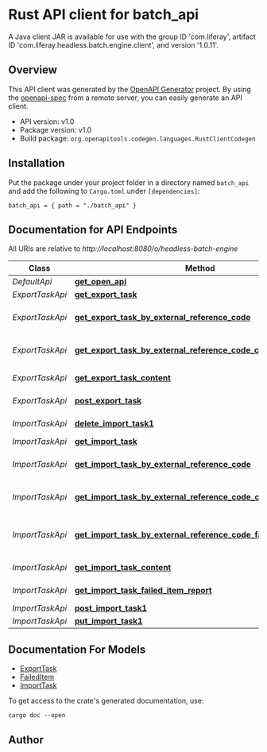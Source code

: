 # Rust API client for batch_api

A Java client JAR is available for use with the group ID 'com.liferay', artifact ID 'com.liferay.headless.batch.engine.client', and version '1.0.11'.


## Overview

This API client was generated by the [OpenAPI Generator](https://openapi-generator.tech) project.  By using the [openapi-spec](https://openapis.org) from a remote server, you can easily generate an API client.

- API version: v1.0
- Package version: v1.0
- Build package: `org.openapitools.codegen.languages.RustClientCodegen`

## Installation

Put the package under your project folder in a directory named `batch_api` and add the following to `Cargo.toml` under `[dependencies]`:

```
batch_api = { path = "./batch_api" }
```

## Documentation for API Endpoints

All URIs are relative to *http://localhost:8080/o/headless-batch-engine*

Class | Method | HTTP request | Description
------------ | ------------- | ------------- | -------------
*DefaultApi* | [**get_open_api**](docs/DefaultApi.md#get_open_api) | **GET** /v1.0/openapi.{type} | 
*ExportTaskApi* | [**get_export_task**](docs/ExportTaskApi.md#get_export_task) | **GET** /v1.0/export-task/{exportTaskId} | 
*ExportTaskApi* | [**get_export_task_by_external_reference_code**](docs/ExportTaskApi.md#get_export_task_by_external_reference_code) | **GET** /v1.0/export-task/by-external-reference-code/{externalReferenceCode} | 
*ExportTaskApi* | [**get_export_task_by_external_reference_code_content**](docs/ExportTaskApi.md#get_export_task_by_external_reference_code_content) | **GET** /v1.0/export-task/by-external-reference-code/{externalReferenceCode}/content | 
*ExportTaskApi* | [**get_export_task_content**](docs/ExportTaskApi.md#get_export_task_content) | **GET** /v1.0/export-task/{exportTaskId}/content | 
*ExportTaskApi* | [**post_export_task**](docs/ExportTaskApi.md#post_export_task) | **POST** /v1.0/export-task/{className}/{contentType} | 
*ImportTaskApi* | [**delete_import_task1**](docs/ImportTaskApi.md#delete_import_task1) | **DELETE** /v1.0/import-task/{className} | 
*ImportTaskApi* | [**get_import_task**](docs/ImportTaskApi.md#get_import_task) | **GET** /v1.0/import-task/{importTaskId} | 
*ImportTaskApi* | [**get_import_task_by_external_reference_code**](docs/ImportTaskApi.md#get_import_task_by_external_reference_code) | **GET** /v1.0/import-task/by-external-reference-code/{externalReferenceCode} | 
*ImportTaskApi* | [**get_import_task_by_external_reference_code_content**](docs/ImportTaskApi.md#get_import_task_by_external_reference_code_content) | **GET** /v1.0/import-task/by-external-reference-code/{externalReferenceCode}/content | 
*ImportTaskApi* | [**get_import_task_by_external_reference_code_failed_item_report**](docs/ImportTaskApi.md#get_import_task_by_external_reference_code_failed_item_report) | **GET** /v1.0/import-task/by-external-reference-code/{externalReferenceCode}/failed-items/report | 
*ImportTaskApi* | [**get_import_task_content**](docs/ImportTaskApi.md#get_import_task_content) | **GET** /v1.0/import-task/{importTaskId}/content | 
*ImportTaskApi* | [**get_import_task_failed_item_report**](docs/ImportTaskApi.md#get_import_task_failed_item_report) | **GET** /v1.0/import-task/{importTaskId}/failed-items/report | 
*ImportTaskApi* | [**post_import_task1**](docs/ImportTaskApi.md#post_import_task1) | **POST** /v1.0/import-task/{className} | 
*ImportTaskApi* | [**put_import_task1**](docs/ImportTaskApi.md#put_import_task1) | **PUT** /v1.0/import-task/{className} | 


## Documentation For Models

 - [ExportTask](docs/ExportTask.md)
 - [FailedItem](docs/FailedItem.md)
 - [ImportTask](docs/ImportTask.md)


To get access to the crate's generated documentation, use:

```
cargo doc --open
```

## Author



